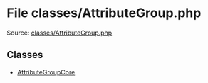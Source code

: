File classes/AttributeGroup.php
=========

Source: [classes/AttributeGroup.php](https://github.com/PrestaShop/PrestaShop/blob/1.6.0.12/classes/AttributeGroup.php)


Classes
-------

* [AttributeGroupCore](class.AttributeGroupCore.md)

